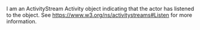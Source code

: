 I am an ActivityStream Activity object indicating that the actor has listened to the object. See https://www.w3.org/ns/activitystreams#Listen for more information.